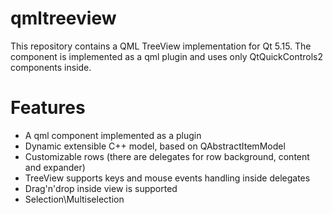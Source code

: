 # qmltreeview

This repository contains a QML TreeView implementation for Qt 5.15. The component is implemented as a qml plugin and uses only QtQuickControls2 components inside.

# Features

- A qml component implemented as a plugin
- Dynamic extensible C++ model, based on QAbstractItemModel
- Customizable rows (there are delegates for row background, content and expander)
- TreeView supports keys and mouse events handling inside delegates
- Drag'n'drop inside view is supported
- Selection\Multiselection
